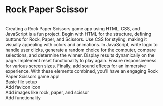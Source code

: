 # Rock Paper Scissor
<br>
Creating a Rock Paper Scissors game app using HTML, CSS, and JavaScript is a fun project. Begin with HTML for the structure, defining buttons for Rock, Paper, and Scissors. Use CSS for styling, making it visually appealing with colors and animations. In JavaScript, write logic to handle user clicks, generate a random choice for the computer, compare selections, and determine the winner. Display results dynamically on the page. Implement reset functionality to play again. Ensure responsiveness for various screen sizes. Finally, add sound effects for an immersive experience. With these elements combined, you'll have an engaging Rock Paper Scissors game app!
<br>
Basic file setup
<br>
Add favicon icon
<br>
Add images like rock, paper, and scissor
<br>
Add functionality